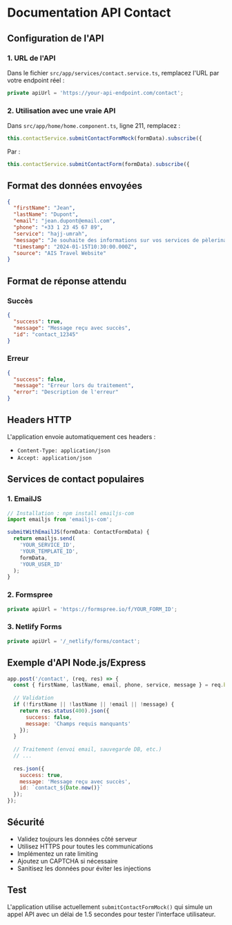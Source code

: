 # Documentation API Contact

## Configuration de l'API

### 1. URL de l'API

Dans le fichier `src/app/services/contact.service.ts`, remplacez l'URL par votre endpoint réel :

```typescript
private apiUrl = 'https://your-api-endpoint.com/contact';
```

### 2. Utilisation avec une vraie API

Dans `src/app/home/home.component.ts`, ligne 211, remplacez :
```typescript
this.contactService.submitContactFormMock(formData).subscribe({
```

Par :
```typescript
this.contactService.submitContactForm(formData).subscribe({
```

## Format des données envoyées

```json
{
  "firstName": "Jean",
  "lastName": "Dupont",
  "email": "jean.dupont@email.com",
  "phone": "+33 1 23 45 67 89",
  "service": "hajj-umrah",
  "message": "Je souhaite des informations sur vos services de pèlerinage.",
  "timestamp": "2024-01-15T10:30:00.000Z",
  "source": "AIS Travel Website"
}
```

## Format de réponse attendu

### Succès
```json
{
  "success": true,
  "message": "Message reçu avec succès",
  "id": "contact_12345"
}
```

### Erreur
```json
{
  "success": false,
  "message": "Erreur lors du traitement",
  "error": "Description de l'erreur"
}
```

## Headers HTTP

L'application envoie automatiquement ces headers :
- `Content-Type: application/json`
- `Accept: application/json`

## Services de contact populaires

### 1. EmailJS
```typescript
// Installation : npm install emailjs-com
import emailjs from 'emailjs-com';

submitWithEmailJS(formData: ContactFormData) {
  return emailjs.send(
    'YOUR_SERVICE_ID',
    'YOUR_TEMPLATE_ID',
    formData,
    'YOUR_USER_ID'
  );
}
```

### 2. Formspree
```typescript
private apiUrl = 'https://formspree.io/f/YOUR_FORM_ID';
```

### 3. Netlify Forms
```typescript
private apiUrl = '/_netlify/forms/contact';
```

## Exemple d'API Node.js/Express

```javascript
app.post('/contact', (req, res) => {
  const { firstName, lastName, email, phone, service, message } = req.body;
  
  // Validation
  if (!firstName || !lastName || !email || !message) {
    return res.status(400).json({
      success: false,
      message: 'Champs requis manquants'
    });
  }
  
  // Traitement (envoi email, sauvegarde DB, etc.)
  // ...
  
  res.json({
    success: true,
    message: 'Message reçu avec succès',
    id: `contact_${Date.now()}`
  });
});
```

## Sécurité

- Validez toujours les données côté serveur
- Utilisez HTTPS pour toutes les communications
- Implémentez un rate limiting
- Ajoutez un CAPTCHA si nécessaire
- Sanitisez les données pour éviter les injections

## Test

L'application utilise actuellement `submitContactFormMock()` qui simule un appel API avec un délai de 1.5 secondes pour tester l'interface utilisateur.